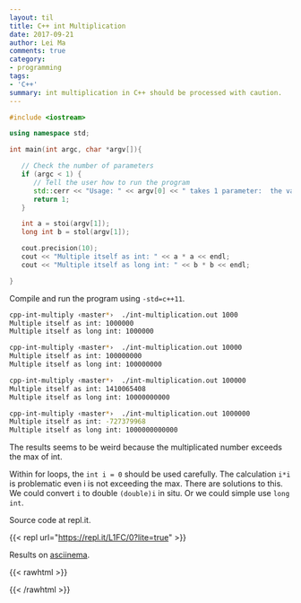```yaml
---
layout: til
title: C++ int Multiplication
date: 2017-09-21
author: Lei Ma
comments: true
category:
- programming
tags:
- 'C++'
summary: int multiplication in C++ should be processed with caution.
---
```


```cpp
#include <iostream>

using namespace std;

int main(int argc, char *argv[]){

   // Check the number of parameters
   if (argc < 1) {
      // Tell the user how to run the program
      std::cerr << "Usage: " << argv[0] << " takes 1 parameter:  the value of int to be multiplied " << std::endl;
      return 1;
   }

   int a = stoi(argv[1]);
   long int b = stol(argv[1]);

   cout.precision(10);
   cout << "Multiple itself as int: " << a * a << endl;
   cout << "Multiple itself as long int: " << b * b << endl;

}
```

Compile and run the program using `-std=c++11`.

```bash
cpp-int-multiply ‹master*›  ./int-multiplication.out 1000
Multiple itself as int: 1000000
Multiple itself as long int: 1000000

cpp-int-multiply ‹master*›  ./int-multiplication.out 10000
Multiple itself as int: 100000000
Multiple itself as long int: 100000000

cpp-int-multiply ‹master*›  ./int-multiplication.out 100000
Multiple itself as int: 1410065408
Multiple itself as long int: 10000000000

cpp-int-multiply ‹master*›  ./int-multiplication.out 1000000
Multiple itself as int: -727379968
Multiple itself as long int: 1000000000000
```


The results seems to be weird because the multiplicated number exceeds the max of int.


Within for loops, the `int i = 0` should be used carefully. The calculation `i*i` is problematic even i is not exceeding the max. There are solutions to this. We could convert `i` to double `(double)i` in situ. Or we could simple use `long int`.

Source code at repl.it.

{{< repl url="https://repl.it/L1FC/0?lite=true" >}}

Results on [asciinema](https://asciinema.org/a/138882).

{{< rawhtml >}}
<div style="width:100%;text-align:center;">
<script type="text/javascript" src="https://asciinema.org/a/138882.js" id="asciicast-138882" async></script>
</div>
{{< /rawhtml >}}